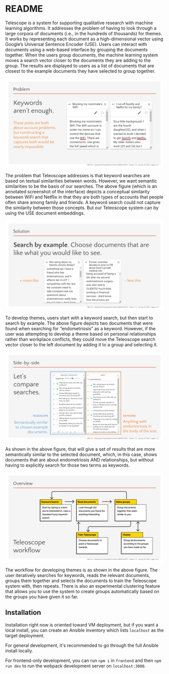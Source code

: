 # README

Telescope is a system for supporting qualitative research with machine learning algorithms. It addresses the problem of having to look through a large corpora of documents (i.e., in the hundreds of thousands) for themes. It works by representing each document as a high-dimensional vector using Google’s Universal Sentence Encoder (USE). Users can interact with documents using a web-based interface by grouping the documents together. When the users group documents, the machine learning system moves a search vector closer to the documents they are adding to the group. The results are displayed to users as a list of documents that are closest to the example documents they have selected to group together.

![keywords aren't enough](images/keywords.png)

The problem that Teleoscope addresses is that keyword searches are based on textual similarities between words. However, we want semantic similarities to be the basis of our searches. The above figure (which is an annotated screenshot of the interface) depicts a conceptual similarity between WiFi and Netflix in that they are both types of accounts that people often share among family and friends. A keyword search could not capture the similarity between those concepts. But our Teleoscope system can by using the USE document embeddings.

![search by example](images/search-by-example.png)

To develop themes, users start with a keyword search, but then start to search by example. The above figure depicts two documents that were found when searching for “endometriosis” as a keyword. However, if the user was attempting to develop a theme based on personal relationships rather than workplace conflicts, they could move the Teleoscope search vector closer to the left document by adding it to a group and selecting it.

![compare searchers](images/compare-searches.png)

As shown in the above figure, that will give a set of results that are more semantically similar to the selected document, which, in this case, shows documents that are about endometriosis AND relationships, but without having to explicitly search for those two terms as keywords.

![workflow](images/teleoscope-workflow.png)

The workflow for developing themes is as shown in the above figure. The user iteratively searches for keywords, reads the relevant documents, groups them together and selects the documents to train the Teleoscope system with, then repeats. There is also an experimental clustering feature that allows you to use the system to create groups automatically based on the groups you have given it so far.

## Installation
Installation right now is oriented toward VM deployment, but if you want a local install, you can create an Ansible inventory which lists `localhost` as the target deployment.

For general development, it's recommended to go through the full Ansible install locally.

For frontend-only development, you can run `npm i` in `frontend` and then `npm run dev` to run the webpack development server on `localhost:3000`.

